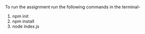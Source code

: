 To run the assignment run the following commands in the terminal-



1. npm init 
2. npm install
3. node index.js